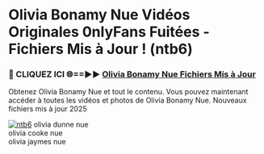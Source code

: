 # Olivia Bonamy Nue Vidéos Originales 0nlyFans Fuitées - Fichiers Mis à Jour ! (ntb6)

<h3>🔴 CLIQUEZ ICI 🌐==►► <a href="https://tinyurl.com/2pmr4ezf" rel="nofollow">Olivia Bonamy Nue Fichiers Mis à Jour</a></h3>

Obtenez Olivia Bonamy Nue et tout le contenu. Vous pouvez maintenant accéder à toutes les vidéos et photos de Olivia Bonamy Nue. Nouveaux fichiers mis à jour 2025

[![ntb6](https://i.imgur.com/6SNvagu.gif)](https://tinyurl.com/2pmr4ezf)
olivia dunne nue<br>
olivia cooke nue<br>
olivia jaymes nue